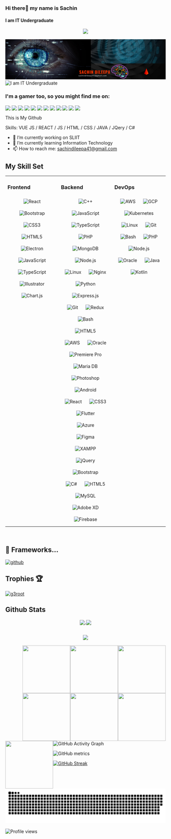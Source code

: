 ### Hi there👋 my name is Sachin
#### I am IT Undergraduate


<p align="center">
  <a href="https://github.com/azkadev/readme-typing-svg"><img src="https://readme-typing-svg.herokuapp.com/?lines=Full-stack%20web%20and%20app%20developer;Self-taught%20UI%2FUX%20Designer;3%2B%20year%20of%20coding%20experience;Always%20learning%20new%20things&font=Fira%20Code&center=true&width=440&height=45&color=f75c7e&vCenter=true&size=22"></a>
</p>

![I am IT Undergraduate](https://github.com/SaChInD99/SaChInD99/blob/main/ban1.png)
![I am IT Undergraduate](https://i.ytimg.com/vi/EdvOApI2PDo/maxresdefault.jpg)

### I'm a gamer too, so you might find me on:
<a href="https://discordapp.com/invite/f4NFzFt" target="blank"><img align="center" src="https://github.com/mishmanners/MishManners/blob/master/Game%20Icons/discord.png" height="30" /></a>
<a href=" " target="blank"><img align="center" src="https://github.com/mishmanners/MishManners/blob/master/Game%20Icons/ESO.png" height="30" /></a> 
<a href=" " target="blank"><img align="center" src="https://github.com/mishmanners/MishManners/blob/master/Game%20Icons/Epic.png" height="30" /></a> 
<a href=" " target="blank"><img align="center" src="https://github.com/mishmanners/MishManners/blob/master/Game%20Icons/LoL.png" height="30" /></a>
<a href=" " target="blank"><img align="center" src="https://github.com/mishmanners/MishManners/blob/master/Game%20Icons/Battlenet.png" height="30" /></a>
<a href=" " target="blank"><img align="center" src="https://github.com/mishmanners/MishManners/blob/master/Game%20Icons/Xbox.png" height="30" /></a> 
<a href=" " target="blank"><img align="center" src="https://github.com/mishmanners/MishManners/blob/master/Game%20Icons/PS.png" height="30" /></a> 
<a href="" target="blank"><img align="center" src="https://github.com/mishmanners/MishManners/blob/master/Game%20Icons/PoGo.png" height="30" /></a> 
<a href="" target="blank"><img align="center" src="https://github.com/mishmanners/MishManners/blob/master/Game%20Icons/Shadowverse.png" height="30" /></a> 
<a href="" target="blank"><img align="center" src="https://github.com/mishmanners/MishManners/blob/master/Game%20Icons/Steam.png" height="30" /></a>
<a href="" target="blank"><img align="center" src="https://github.com/mishmanners/MishManners/blob/master/Game%20Icons/Switch.png" height="30" /></a>
<a href="" target="blank"><img align="center" src="https://github.com/mishmanners/MishManners/blob/master/Game%20Icons/arena.png" height="30" /></a>



This is My Github

Skills: VUE JS / REACT / JS / HTML / CSS / JAVA / JQery / C#

- 🔭 I’m currently working on  SLIIT 
- 🌱 I’m currently learning Information Technology 
- 📫 How to reach me: sachindileepa41@gmail.com 


## My Skill Set  
<table><tr><td valign="top" width="33%">



### Frontend  
<div align="center">  
<img style="margin: 10px" src="https://profilinator.rishav.dev/skills-assets/react-original-wordmark.svg" alt="React" height="50" />  
<img style="margin: 10px" src="https://profilinator.rishav.dev/skills-assets/bootstrap-plain.svg" alt="Bootstrap" height="50" />  
<img style="margin: 10px" src="https://profilinator.rishav.dev/skills-assets/css3-original-wordmark.svg" alt="CSS3" height="50" />  
<img style="margin: 10px" src="https://profilinator.rishav.dev/skills-assets/html5-original-wordmark.svg" alt="HTML5" height="50" />  
<img style="margin: 10px" src="https://profilinator.rishav.dev/skills-assets/electron-original.svg" alt="Electron" height="50" />  
<img style="margin: 10px" src="https://profilinator.rishav.dev/skills-assets/javascript-original.svg" alt="JavaScript" height="50" />  
<img style="margin: 10px" src="https://profilinator.rishav.dev/skills-assets/typescript-original.svg" alt="TypeScript" height="50" />  
<img style="margin: 10px" src="https://profilinator.rishav.dev/skills-assets/adobe_illustrator-icon.svg" alt="Illustrator" height="50" />  
<img style="margin: 10px" src="https://profilinator.rishav.dev/skills-assets/logo-title.svg" alt="Chart.js" height="50" />  
</div>

</td><td valign="top" width="33%">



### Backend  
<div align="center">  
<img style="margin: 10px" src="https://profilinator.rishav.dev/skills-assets/cplusplus-original.svg" alt="C++" height="50" />  
<img style="margin: 10px" src="https://profilinator.rishav.dev/skills-assets/javascript-original.svg" alt="JavaScript" height="50" />  
<img style="margin: 10px" src="https://profilinator.rishav.dev/skills-assets/typescript-original.svg" alt="TypeScript" height="50" />  
<img style="margin: 10px" src="https://profilinator.rishav.dev/skills-assets/php-original.svg" alt="PHP" height="50" />  
<img style="margin: 10px" src="https://profilinator.rishav.dev/skills-assets/mongodb-original-wordmark.svg" alt="MongoDB" height="50" />  
<img style="margin: 10px" src="https://profilinator.rishav.dev/skills-assets/nodejs-original-wordmark.svg" alt="Node.js" height="50" />  
<img style="margin: 10px" src="https://profilinator.rishav.dev/skills-assets/linux-original.svg" alt="Linux" height="50" />  
<img style="margin: 10px" src="https://profilinator.rishav.dev/skills-assets/nginx-original.svg" alt="Nginx" height="50" />  
<img style="margin: 10px" src="https://profilinator.rishav.dev/skills-assets/python-original.svg" alt="Python" height="50" />  
<img style="margin: 10px" src="https://profilinator.rishav.dev/skills-assets/express-original-wordmark.svg" alt="Express.js" height="50" />  
<img style="margin: 10px" src="https://profilinator.rishav.dev/skills-assets/git-scm-icon.svg" alt="Git" height="50" />  
<img style="margin: 10px" src="https://profilinator.rishav.dev/skills-assets/redux-original.svg" alt="Redux" height="50" />  
<img style="margin: 10px" src="https://profilinator.rishav.dev/skills-assets/gnu_bash-icon.svg" alt="Bash" height="50" />  
<img style="margin: 10px" src="https://profilinator.rishav.dev/skills-assets/html5-original-wordmark.svg" alt="HTML5" height="50" />  
<img style="margin: 10px" src="https://profilinator.rishav.dev/skills-assets/amazonwebservices-original-wordmark.svg" alt="AWS" height="50" />  
<img style="margin: 10px" src="https://profilinator.rishav.dev/skills-assets/oracle-original.svg" alt="Oracle" height="50" />  
<img style="margin: 10px" src="https://profilinator.rishav.dev/skills-assets/adobepremierepro.png" alt="Premiere Pro" height="50" />  
<img style="margin: 10px" src="https://profilinator.rishav.dev/skills-assets/mariadb.png" alt="Maria DB" height="50" />  
<img style="margin: 10px" src="https://profilinator.rishav.dev/skills-assets/photoshop-plain.svg" alt="Photoshop" height="50" />  
<img style="margin: 10px" src="https://profilinator.rishav.dev/skills-assets/android-original-wordmark.svg" alt="Android" height="50" />  
<img style="margin: 10px" src="https://profilinator.rishav.dev/skills-assets/react-original-wordmark.svg" alt="React" height="50" />  
<img style="margin: 10px" src="https://profilinator.rishav.dev/skills-assets/css3-original-wordmark.svg" alt="CSS3" height="50" />  
<img style="margin: 10px" src="https://profilinator.rishav.dev/skills-assets/flutterio-icon.svg" alt="Flutter" height="50" />  
<img style="margin: 10px" src="https://profilinator.rishav.dev/skills-assets/microsoft_azure-icon.svg" alt="Azure" height="50" />  
<img style="margin: 10px" src="https://profilinator.rishav.dev/skills-assets/figma-icon.svg" alt="Figma" height="50" />  
<img style="margin: 10px" src="https://profilinator.rishav.dev/skills-assets/xampp.png" alt="XAMPP" height="50" />  
<img style="margin: 10px" src="https://profilinator.rishav.dev/skills-assets/jquery.png" alt="jQuery" height="50" />  
<img style="margin: 10px" src="https://profilinator.rishav.dev/skills-assets/bootstrap-plain.svg" alt="Bootstrap" height="50" />  
<img style="margin: 10px" src="https://profilinator.rishav.dev/skills-assets/csharp-original.svg" alt="C#" height="50" />  
<img style="margin: 10px" src="https://profilinator.rishav.dev/skills-assets/html5-original-wordmark.svg" alt="HTML5" height="50" />  
<img style="margin: 10px" src="https://profilinator.rishav.dev/skills-assets/mysql-original-wordmark.svg" alt="MySQL" height="50" />  
<img style="margin: 10px" src="https://profilinator.rishav.dev/skills-assets/adobexd.png" alt="Adobe XD" height="50" />  
<img style="margin: 10px" src="https://profilinator.rishav.dev/skills-assets/firebase.png" alt="Firebase" height="50" />  
</div>

</td><td valign="top" width="33%">



### DevOps  
<div align="center">  
<img style="margin: 10px" src="https://profilinator.rishav.dev/skills-assets/amazonwebservices-original-wordmark.svg" alt="AWS" height="50" />  
<img style="margin: 10px" src="https://profilinator.rishav.dev/skills-assets/google_cloud-icon.svg" alt="GCP" height="50" />  
<img style="margin: 10px" src="https://profilinator.rishav.dev/skills-assets/kubernetes-icon.svg" alt="Kubernetes" height="50" />  
<img style="margin: 10px" src="https://profilinator.rishav.dev/skills-assets/linux-original.svg" alt="Linux" height="50" />  
<img style="margin: 10px" src="https://profilinator.rishav.dev/skills-assets/git-scm-icon.svg" alt="Git" height="50" />  
<img style="margin: 10px" src="https://profilinator.rishav.dev/skills-assets/gnu_bash-icon.svg" alt="Bash" height="50" />  
<img style="margin: 10px" src="https://profilinator.rishav.dev/skills-assets/php-original.svg" alt="PHP" height="50" />  
<img style="margin: 10px" src="https://profilinator.rishav.dev/skills-assets/nodejs-original-wordmark.svg" alt="Node.js" height="50" />  
<img style="margin: 10px" src="https://profilinator.rishav.dev/skills-assets/oracle-original.svg" alt="Oracle" height="50" />  
<img style="margin: 10px" src="https://profilinator.rishav.dev/skills-assets/java-original-wordmark.svg" alt="Java" height="50" />  
<img style="margin: 10px" src="https://profilinator.rishav.dev/skills-assets/kotlinlang-icon.svg" alt="Kotlin" height="50" />  
</div>

</td></tr></table>  

<br/>  

## 🚀 Frameworks...


[<img src='https://cdn.jsdelivr.net/npm/simple-icons@3.0.1/icons/github.svg' alt='github' height='40'>](https://github.com/SaChInD99)  



## Trophies 🏆

<p align="left">

<p align="left"> <a href="https://github.com/ryo-ma/github-profile-trophy"><img src="https://github-profile-trophy.vercel.app/?username=SaChInD99" alt="g3root" /></a> </p>
</p>

## Github Stats 

<p align="center">
  <a href="https://github.com/SaChInD99/github-readme-stats">
    <img
      align="center"
      src="https://github-readme-stats.vercel.app/api/top-langs/?username=SaChInD99&exclude_repo=cravingslk-cms-joomla&layout=compact&theme=tokyonight"
    />
  </a>
  <a href="https://github.com/SaChInD99/github-readme-stats">
    <img
      align="center"
      height="165"
      src="https://github-readme-stats.vercel.app/api?username=SaChInD99&count_private=true&show_icons=true&custom_title=Github%20Stats&theme=tokyonight"
    />
  </a>
</p>



<br/>  
<div align="center"><img src="https://spotify-github-profile.vercel.app/api/view?uid=31conbsi4gtghiwaxcceeeaqfe3q&cover_image=true&theme=default" /></div> 

<img align="right" width="150" height="150" src="https://github.com/MishManners/MishManners/blob/master/My-OctocatsShortest.gif"></a>
<img align="right" width="150" height="150" src="https://github.com/MishManners/MishManners/blob/master/My-OctocatsShortest.gif"></a>
<img align="right" width="150" height="150" src="https://octodex.github.com/images/daftpunktocat-guy.gif"></a>
<img align="right" width="150" height="150" src="https://user-images.githubusercontent.com/65598902/106381260-c928ee80-63b7-11eb-8b1f-0735e6f7aaa8.gif"></a>
<img align="right" width="150" height="150" src="https://78.media.tumblr.com/240d51485c042ab5bed754294ad020c6/tumblr_msz10zJc751svwlszo2_500.gif"></a>
<img align="right" width="150" height="150" src="https://github.com/MishManners/MishManners/blob/master/My-OctocatsShortest.gif"></a>
<img align="left" width="150" height="150" src="https://github.com/M0nica/M0nica/blob/main/octomonica/m0nica-octocat-rotating.gif?raw=true">


![GitHub Activity Graph](https://activity-graph.herokuapp.com/graph?username=SaChInD99)  

![GitHub metrics](https://metrics.lecoq.io/SaChInD99)  

[![GitHub Streak](https://github-readme-streak-stats.herokuapp.com?user=SaChInD99&theme=merko&hide_border=true&date_format=M%20j%5B%2C%20Y%5D)](https://git.io/streak-stats)

![mishmanners snake gif](https://github.com/mishmanners/MishManners/blob/output/github-contribution-grid-snake.svg)

![Profile views](https://gpvc.arturio.dev/SaChInD99)  
